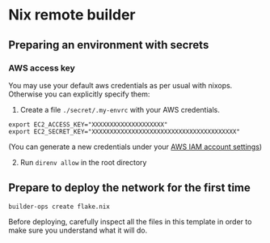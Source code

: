 # Nix remote builder

## Preparing an environment with secrets

### AWS access key

You may use your default aws credentials as per usual with nixops. Otherwise you can explicitly specify them:

1. Create a file `./secret/.my-envrc` with your AWS credentials.

```
export EC2_ACCESS_KEY="XXXXXXXXXXXXXXXXXXXX"
export EC2_SECRET_KEY="XXXXXXXXXXXXXXXXXXXXXXXXXXXXXXXXXXXXXXXX"
```

(You can generate a new credentials under your [AWS IAM account settings](https://console.aws.amazon.com/iam/home?#/security_credentials))

2. Run `direnv allow` in the root directory


## Prepare to deploy the network for the first time

```
builder-ops create flake.nix
```

Before deploying, carefully inspect all the files in this template in order to make sure you understand what it will do.


